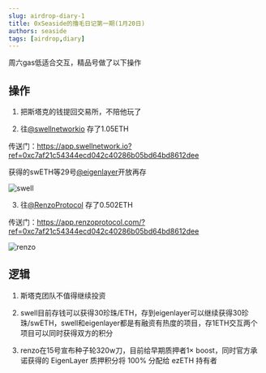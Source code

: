 ```yaml
---
slug: airdrop-diary-1
title: 0xSeaside的撸毛日记第一期(1月20日)
authors: seaside
tags: [airdrop,diary]
---
```


周六gas低适合交互，精品号做了以下操作

## 操作

1. 把斯塔克的钱提回交易所，不陪他玩了

2. 往[@swellnetworkio](https://twitter.com/swellnetworkio) 存了1.05ETH

传送门：https://app.swellnetwork.io?ref=0xc7af21c54344ecd042c40286b05bd64bd8612dee

获得的swETH等29号[@eigenlayer](https://twitter.com/eigenlayer)开放再存

![swell](/img/blog/airdrop-diary-1/1.jpg)

3. 往[@RenzoProtocol](https://twitter.com/RenzoProtocol) 存了0.502ETH

传送门：https://app.renzoprotocol.com/?ref=0xc7af21c54344ecd042c40286b05bd64bd8612dee

![renzo](/img/blog/airdrop-diary-1/2.jpg)

## 逻辑

1. 斯塔克团队不值得继续投资

2. swell目前存钱可以获得30珍珠/ETH，存到eigenlayer可以继续获得30珍珠/swETH，swell和eigenlayer都是有融资有热度的项目，存1ETH交互两个项目可以同时获得双方的积分

3. renzo在15号宣布种子轮320w刀，目前给早期质押者1× boost，同时官方承诺获得的 EigenLayer 质押积分将 100% 分配给 ezETH 持有者